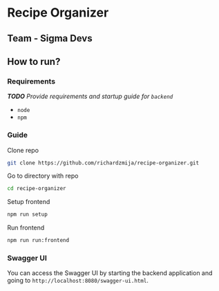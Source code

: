 # Recipe Organizer

## Team - **Sigma Devs**

## How to run?

### Requirements

_**TODO** Provide requirements and startup guide for `backend`_

- `node`
- `npm`

### Guide

Clone repo

```sh
git clone https://github.com/richardzmija/recipe-organizer.git
```

Go to directory with repo

```sh
cd recipe-organizer
```

Setup frontend

```sh
npm run setup
```

Run frontend

```sh
npm run run:frontend
```

### Swagger UI
You can access the Swagger UI by starting the backend application and going to `http://localhost:8080/swagger-ui.html`.
